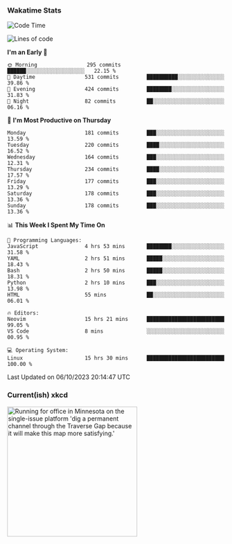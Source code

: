 ### Wakatime Stats
<!--START_SECTION:waka-->
![Code Time](http://img.shields.io/badge/Code%20Time-1%2C993%20hrs%2018%20mins-blue)

![Lines of code](https://img.shields.io/badge/From%20Hello%20World%20I%27ve%20Written-799.3%20thousand%20lines%20of%20code-blue)

**I'm an Early 🐤** 

```text
🌞 Morning                295 commits         ██████░░░░░░░░░░░░░░░░░░░   22.15 % 
🌆 Daytime                531 commits         ██████████░░░░░░░░░░░░░░░   39.86 % 
🌃 Evening                424 commits         ████████░░░░░░░░░░░░░░░░░   31.83 % 
🌙 Night                  82 commits          ██░░░░░░░░░░░░░░░░░░░░░░░   06.16 % 
```
📅 **I'm Most Productive on Thursday** 

```text
Monday                   181 commits         ███░░░░░░░░░░░░░░░░░░░░░░   13.59 % 
Tuesday                  220 commits         ████░░░░░░░░░░░░░░░░░░░░░   16.52 % 
Wednesday                164 commits         ███░░░░░░░░░░░░░░░░░░░░░░   12.31 % 
Thursday                 234 commits         ████░░░░░░░░░░░░░░░░░░░░░   17.57 % 
Friday                   177 commits         ███░░░░░░░░░░░░░░░░░░░░░░   13.29 % 
Saturday                 178 commits         ███░░░░░░░░░░░░░░░░░░░░░░   13.36 % 
Sunday                   178 commits         ███░░░░░░░░░░░░░░░░░░░░░░   13.36 % 
```


📊 **This Week I Spent My Time On** 

```text
💬 Programming Languages: 
JavaScript               4 hrs 53 mins       ████████░░░░░░░░░░░░░░░░░   31.58 % 
YAML                     2 hrs 51 mins       █████░░░░░░░░░░░░░░░░░░░░   18.43 % 
Bash                     2 hrs 50 mins       █████░░░░░░░░░░░░░░░░░░░░   18.31 % 
Python                   2 hrs 10 mins       ███░░░░░░░░░░░░░░░░░░░░░░   13.98 % 
HTML                     55 mins             ██░░░░░░░░░░░░░░░░░░░░░░░   06.01 % 

🔥 Editors: 
Neovim                   15 hrs 21 mins      █████████████████████████   99.05 % 
VS Code                  8 mins              ░░░░░░░░░░░░░░░░░░░░░░░░░   00.95 % 

💻 Operating System: 
Linux                    15 hrs 30 mins      █████████████████████████   100.00 % 
```


 Last Updated on 06/10/2023 20:14:47 UTC
<!--END_SECTION:waka-->

### Current(ish) xkcd
<a id="xkcd-a" title="Running for office in Minnesota on the single-issue platform 'dig a permanent channel through the Traverse Gap because it will make this map more satisfying.'" href="https://www.xkcd.com" target="_blank">
        <img align="center" id="xkcd-img" src="https://imgs.xkcd.com/comics/dubious_islands.png" alt="Running for office in Minnesota on the single-issue platform 'dig a permanent channel through the Traverse Gap because it will make this map more satisfying.'" height=300 />
</a>
